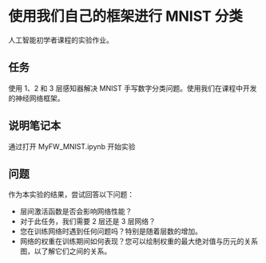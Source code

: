 # 使用我们自己的框架进行 MNIST 分类



人工智能初学者课程的实验作业。

##  任务



使用 1、2 和 3 层感知器解决 MNIST 手写数字分类问题。使用我们在课程中开发的神经网络框架。

##  说明笔记本



通过打开 MyFW_MNIST.ipynb 开始实验

##  问题



作为本实验的结果，尝试回答以下问题：

- 层间激活函数是否会影响网络性能？
- 对于此任务，我们需要 2 层还是 3 层网络？
- 您在训练网络时遇到任何问题吗？特别是随着层数的增加。
- 网络的权重在训练期间如何表现？您可以绘制权重的最大绝对值与历元的关系图，以了解它们之间的关系。

